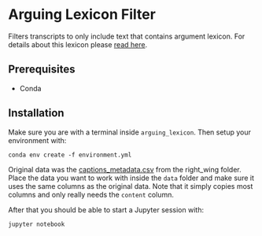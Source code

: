 Arguing Lexicon Filter
======================

Filters transcripts to only include text that contains argument lexicon.
For details about this lexicon please [read here](https://github.com/fako/spacy_arguing_lexicon#how-it-works).


Prerequisites
-------------

* Conda


Installation
------------

Make sure you are with a terminal inside ```arguing_lexicon```. Then setup your environment with:

```conda env create -f environment.yml```

Original data was the [captions_metadata.csv](https://drive.google.com/drive/folders/13f2fYPIsiednDBTMhd7rvCyikD_R6405) from the right_wing folder.
Place the data you want to work with inside the ```data``` folder and make sure it uses the same columns as the original data. 
Note that it simply copies most columns and only really needs the ```content``` column.

After that you should be able to start a Jupyter session with:

```jupyter notebook```

